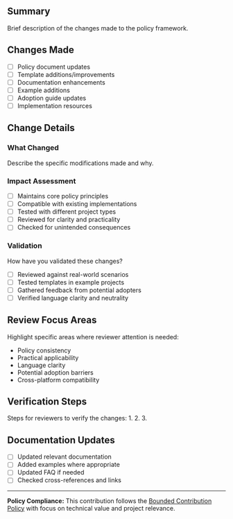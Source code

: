 ## Summary
Brief description of the changes made to the policy framework.

## Changes Made
- [ ] Policy document updates
- [ ] Template additions/improvements
- [ ] Documentation enhancements
- [ ] Example additions
- [ ] Adoption guide updates
- [ ] Implementation resources

## Change Details
### What Changed
Describe the specific modifications made and why.

### Impact Assessment
- [ ] Maintains core policy principles
- [ ] Compatible with existing implementations
- [ ] Tested with different project types
- [ ] Reviewed for clarity and practicality
- [ ] Checked for unintended consequences

### Validation
How have you validated these changes?
- [ ] Reviewed against real-world scenarios
- [ ] Tested templates in example projects
- [ ] Gathered feedback from potential adopters
- [ ] Verified language clarity and neutrality

## Review Focus Areas
Highlight specific areas where reviewer attention is needed:
- Policy consistency
- Practical applicability
- Language clarity
- Potential adoption barriers
- Cross-platform compatibility

## Verification Steps
Steps for reviewers to verify the changes:
1. 
2. 
3. 

## Documentation Updates
- [ ] Updated relevant documentation
- [ ] Added examples where appropriate
- [ ] Updated FAQ if needed
- [ ] Checked cross-references and links

---
**Policy Compliance:** This contribution follows the [Bounded Contribution Policy](../CODE_OF_CONDUCT.md) with focus on technical value and project relevance.